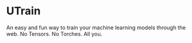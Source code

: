 # UTrain

An easy and fun way to train your machine learning models through the web. No Tensors. No Torches. All you.


